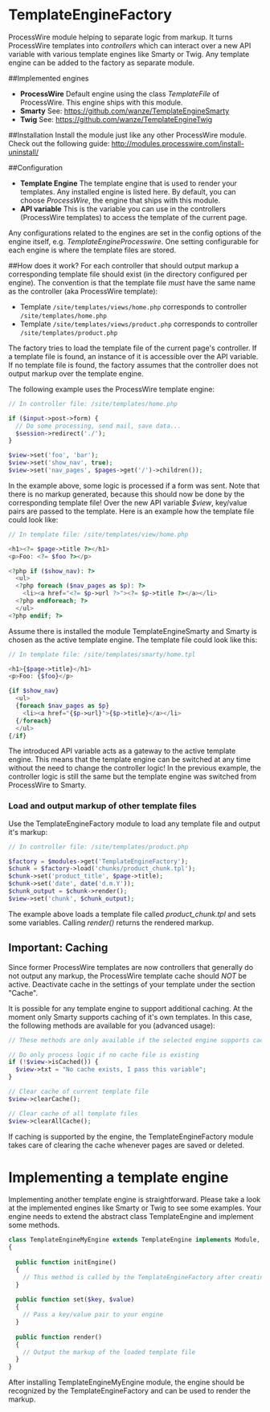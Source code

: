 TemplateEngineFactory
=====================
ProcessWire module helping to separate logic from markup. It turns ProcessWire templates into *controllers* which can interact over a new API variable with various template engines like Smarty or Twig. Any template engine can be added to the factory as separate module.

##Implemented engines
* **ProcessWire** Default engine using the class *TemplateFile* of ProcessWire. This engine ships with this module.
* **Smarty** See: https://github.com/wanze/TemplateEngineSmarty
* **Twig** See: https://github.com/wanze/TemplateEngineTwig

##Installation
Install the module just like any other ProcessWire module. Check out the following guide: http://modules.processwire.com/install-uninstall/

##Configuration
* **Template Engine** The template engine that is used to render your templates. Any installed engine is listed here. By default, you can choose *ProcessWire*, the engine that ships with this module.
* **API variable** This is the variable you can use in the controllers (ProcessWire templates) to access the template of the current page.

Any configurations related to the engines are set in the config options of the engine itself, e.g. *TemplateEngineProcesswire*. One setting configurable for each engine is where the template files are stored.

##How does it work?
For each controller that should output markup a corresponding template file should exist (in the directory configured per engine). The convention is that the template file *must* have the same name as the controller (aka ProcessWire template):

* Template `/site/templates/views/home.php` corresponds to controller `/site/templates/home.php`
* Template `/site/templates/views/product.php` corresponds to controller `/site/templates/product.php`

The factory tries to load the template file of the current page's controller. If a template file is found, an instance of it is accessible over the API variable. If no template file is found, the factory assumes that the controller does not output markup over the template engine.

The following example uses the ProcessWire template engine:
```php
// In controller file: /site/templates/home.php

if ($input->post->form) {
  // Do some processing, send mail, save data...
  $session->redirect('./');
}

$view->set('foo', 'bar');
$view->set('show_nav', true);
$view->set('nav_pages', $pages->get('/')->children());
```
In the example above, some logic is processed if a form was sent. Note that there is no markup generated, because this should now be done by the corresponding template file! Over the new API variable *$view*, key/value pairs are passed to the template. Here is an example how the template file could look like:
```php
// In template file: /site/templates/view/home.php

<h1><?= $page->title ?></h1>
<p>Foo: <?= $foo ?></p>

<?php if ($show_nav): ?>
  <ul>
  <?php foreach ($nav_pages as $p): ?>
    <li><a href="<?= $p->url ?>"><?= $p->title ?></a></li>
  <?php endforeach; ?>
  </ul>
<?php endif; ?>
```
Assume there is installed the module TemplateEngineSmarty and Smarty is chosen as the active template engine. The template file could look like this:
```php
// In template file: /site/templates/smarty/home.tpl

<h1>{$page->title}</h1>
<p>Foo: {$foo}</p>

{if $show_nav}
  <ul>
  {foreach $nav_pages as $p}
    <li><a href="{$p->url}">{$p->title}</a></li>
  {/foreach}
  </ul>
{/if}
```
The introduced API variable acts as a gateway to the active template engine. This means that the template engine can be switched at any time without the need to change the controller logic! In the previous example, the controller logic is still the same but the template engine was switched from ProcessWire to Smarty. 

### Load and output markup of other template files
Use the TemplateEngineFactory module to load any template file and output it's markup:
```php
// In controller file: /site/templates/product.php

$factory = $modules->get('TemplateEngineFactory');
$chunk = $factory->load('chunks/product_chunk.tpl');
$chunk->set('product_title', $page->title);
$chunk->set('date', date('d.m.Y'));
$chunk_output = $chunk->render();
$view->set('chunk', $chunk_output);
```
The example above loads a template file called *product_chunk.tpl* and sets some variables. Calling *render()* returns the rendered markup.

## Important: Caching
Since former ProcessWire templates are now controllers that generally do not output any markup, the ProcessWire template cache should *NOT* be active. Deactivate cache in the settings of your template under the section "Cache".

It is possible for any template engine to support additional caching. At the moment only Smarty supports caching of it's own templates. In this case, the following methods are available for you (advanced usage):
```php
// These methods are only available if the selected engine supports caching!!

// Do only process logic if no cache file is existing
if (!$view->isCached()) {
  $view->txt = "No cache exists, I pass this variable";
}

// Clear cache of current template file
$view->clearCache();

// Clear cache of all template files
$view->clearAllCache();
```
If caching is supported by the engine, the TemplateEngineFactory module takes care of clearing the cache whenever pages are saved or deleted.

# Implementing a template engine
Implementing another template engine is straightforward. Please take a look at the implemented engines like Smarty or Twig to see some examples. Your engine needs to extend the abstract class TemplateEngine and implement some methods.
```php
class TemplateEngineMyEngine extends TemplateEngine implements Module, ConfigurableModule
{
  
  public function initEngine()
  {
    // This method is called by the TemplateEngineFactory after creating an instance. Setup the engine here.
  }
  
  public function set($key, $value)
  {
    // Pass a key/value pair to your engine
  }
  
  public function render()
  {
    // Output the markup of the loaded template file
  }
}
```
After installing TemplateEngineMyEngine module, the engine should be recognized by the TemplateEngineFactory and can be used to render the markup.
